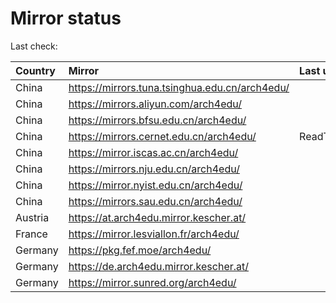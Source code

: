 <script src="./time.js"></script>
# Mirror status
Last check: <script type="text/javascript">localize(1745061513.3656435);</script>

|Country|Mirror|Last update|
|:------|:-----|:----------|
|China|https://mirrors.tuna.tsinghua.edu.cn/arch4edu/|<script type="text/javascript">localize(1745044909);</script>|
|China|https://mirrors.aliyun.com/arch4edu/|<script type="text/javascript">localize(1745001750);</script>|
|China|https://mirrors.bfsu.edu.cn/arch4edu/|<script type="text/javascript">localize(1745001750);</script>|
|China|https://mirrors.cernet.edu.cn/arch4edu/|ReadTimeout|
|China|https://mirror.iscas.ac.cn/arch4edu/|<script type="text/javascript">localize(1745044909);</script>|
|China|https://mirrors.nju.edu.cn/arch4edu/|<script type="text/javascript">localize(1744958714);</script>|
|China|https://mirror.nyist.edu.cn/arch4edu/|<script type="text/javascript">localize(1745001750);</script>|
|China|https://mirrors.sau.edu.cn/arch4edu/|<script type="text/javascript">localize(1731653531);</script>|
|Austria|https://at.arch4edu.mirror.kescher.at/|<script type="text/javascript">localize(1745001750);</script>|
|France|https://mirror.lesviallon.fr/arch4edu/|<script type="text/javascript">localize(1745001750);</script>|
|Germany|https://pkg.fef.moe/arch4edu/|<script type="text/javascript">localize(1745001750);</script>|
|Germany|https://de.arch4edu.mirror.kescher.at/|<script type="text/javascript">localize(1745001750);</script>|
|Germany|https://mirror.sunred.org/arch4edu/|<script type="text/javascript">localize(1745001750);</script>|

<script src="./tablefilter/tablefilter.js"></script>
<script src="./table.js"></script>